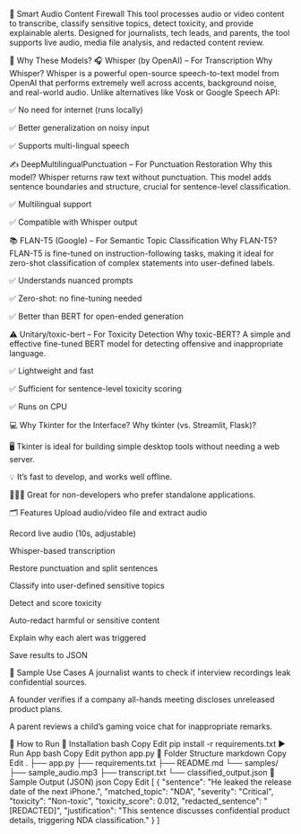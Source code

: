 🔐 Smart Audio Content Firewall
This tool processes audio or video content to transcribe, classify sensitive topics, detect toxicity, and provide explainable alerts. Designed for journalists, tech leads, and parents, the tool supports live audio, media file analysis, and redacted content review.

🧠 Why These Models?
🎧 Whisper (by OpenAI) – For Transcription
Why Whisper?
Whisper is a powerful open-source speech-to-text model from OpenAI that performs extremely well across accents, background noise, and real-world audio. Unlike alternatives like Vosk or Google Speech API:

✅ No need for internet (runs locally)

✅ Better generalization on noisy input

✅ Supports multi-lingual speech

✍️ DeepMultilingualPunctuation – For Punctuation Restoration
Why this model?
Whisper returns raw text without punctuation. This model adds sentence boundaries and structure, crucial for sentence-level classification.

✅ Multilingual support

✅ Compatible with Whisper output

📚 FLAN-T5 (Google) – For Semantic Topic Classification
Why FLAN-T5?
FLAN-T5 is fine-tuned on instruction-following tasks, making it ideal for zero-shot classification of complex statements into user-defined labels.

✅ Understands nuanced prompts

✅ Zero-shot: no fine-tuning needed

✅ Better than BERT for open-ended generation

⚠️ Unitary/toxic-bert – For Toxicity Detection
Why toxic-BERT?
A simple and effective fine-tuned BERT model for detecting offensive and inappropriate language.

✅ Lightweight and fast

✅ Sufficient for sentence-level toxicity scoring

✅ Runs on CPU

💻 Why Tkinter for the Interface?
Why tkinter (vs. Streamlit, Flask)?

🖥️ Tkinter is ideal for building simple desktop tools without needing a web server.

💡 It’s fast to develop, and works well offline.

👨‍👧‍👦 Great for non-developers who prefer standalone applications.

🗂️ Features
 Upload audio/video file and extract audio

 Record live audio (10s, adjustable)

 Whisper-based transcription

 Restore punctuation and split sentences

 Classify into user-defined sensitive topics

 Detect and score toxicity

 Auto-redact harmful or sensitive content

 Explain why each alert was triggered

 Save results to JSON

🧪 Sample Use Cases
A journalist wants to check if interview recordings leak confidential sources.

A founder verifies if a company all-hands meeting discloses unreleased product plans.

A parent reviews a child’s gaming voice chat for inappropriate remarks.

🧰 How to Run
🔧 Installation
bash
Copy
Edit
pip install -r requirements.txt
▶️ Run App
bash
Copy
Edit
python app.py
📂 Folder Structure
markdown
Copy
Edit
.
├── app.py
├── requirements.txt
├── README.md
└── samples/
    ├── sample_audio.mp3
    ├── transcript.txt
    └── classified_output.json
📝 Sample Output (JSON)
json
Copy
Edit
[
  {
    "sentence": "He leaked the release date of the next iPhone.",
    "matched_topic": "NDA",
    "severity": "Critical",
    "toxicity": "Non-toxic",
    "toxicity_score": 0.012,
    "redacted_sentence": "[REDACTED]",
    "justification": "This sentence discusses confidential product details, triggering NDA classification."
  }
  ]
